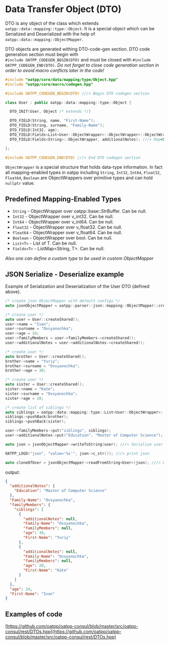 # Data Transfer Object (DTO) <seo/>

DTO is any object of the class which extends `oatpp::data::mapping::type::Object`. It is a special object which can be Serialized and Deserialized with the help of 
`oatpp::data::mapping::ObjectMapper`.
 
DTO objects are generated withing DTO-code-gen section. DTO code generation section must begin with  
`#include OATPP_CODEGEN_BEGIN(DTO)` and must be closed with `#include OATPP_CODEGEN_END(DTO)`. 
*Do not forget to close code generation section in order to avoid macro conflicts later in the code!*

```cpp
#include "oatpp/core/data/mapping/type/Object.hpp"
#include "oatpp/core/macro/codegen.hpp"

#include OATPP_CODEGEN_BEGIN(DTO) ///< Begin DTO codegen section

class User : public oatpp::data::mapping::type::Object {

  DTO_INIT(User, Object /* extends */)

  DTO_FIELD(String, name, "First-Name");
  DTO_FIELD(String, surname, "Family-Name");
  DTO_FIELD(Int32, age);
  DTO_FIELD(Fields<List<User::ObjectWrapper>::ObjectWrapper>::ObjectWrapper, familyMembers); ///< Map<String, List<User>>
  DTO_FIELD(Fields<String>::ObjectWrapper, additionalNotes); ///< Map<String, String>

};

#include OATPP_CODEGEN_END(DTO) ///< End DTO codegen section
```

`ObjectWrapper` is a special structure that holds data-type information. In fact all mapping-enabled types in oatpp including 
`String`, `Int32`, `Int64`, `Float32`, `Float64`, `Boolean` are ObjectWrappers over primitive types and can hold 
`nullptr` value.

## Predefined Mapping-Enabled Types

- `String` - ObjectWrapper over oatpp::base::StrBuffer. Can be null.
- `Int32` - ObjectWrapper over v_int32. Can be null.
- `Int64` - ObjectWrapper over v_int64. Can be null.
- `Float32` - ObjectWrapper over v_float32. Can be null.
- `Float64` - ObjectWrapper over v_float64. Can be null.
- `Boolean` - ObjectWrapper over bool. Can be null.
- `List<T>` - List of T. Can be null.
- `Fields<T>` - ListMap<String, T>. Can be null.

*Also one can define a custom type to be used in custom ObjectMapper*


## JSON Serialize - Deserialize example

Example of Serialization and Deserialization of the User DTO (defined above).

```cpp
/* create json ObjectMapper with default configs */
auto jsonObjectMapper = oatpp::parser::json::mapping::ObjectMapper::createShared();

/* create user */
auto user = User::createShared();
user->name = "Ivan";
user->surname = "Ovsyanochka";
user->age = 24;
user->familyMembers = user->familyMembers->createShared();
user->additionalNotes = user->additionalNotes->createShared();

/* create user */
auto brother = User::createShared();
brother->name = "Yuriy";
brother->surname = "Ovsyanochka";
brother->age = 30;

/* create user */
auto sister = User::createShared();
sister->name = "Kate";
sister->surname = "Ovsyanochka";
sister->age = 20;

/* create list of siblings */
auto siblings = oatpp::data::mapping::type::List<User::ObjectWrapper>::createShared();
siblings->pushBack(brother);
siblings->pushBack(sister);

user->familyMembers->put("siblings", siblings);
user->additionalNotes->put("Education", "Master of Computer Science");

auto json = jsonObjectMapper->writeToString(user); ///< Serialize user to json. jsonObjectMapper should have been initialized previously

OATPP_LOGD("json", "value='%s'", json->c_str()); ///< print json

auto cloneOfUser = jsonObjectMapper->readFromString<User>(json); ///< Deserialize user
```

output:
```json
{
  "additionalNotes": {
    "Education": "Master of Computer Science"
  },
  "Family-Name": "Ovsyanochka",
  "familyMembers": {
    "siblings": [
      {
        "additionalNotes": null,
        "Family-Name": "Ovsyanochka",
        "familyMembers": null,
        "age": 30,
        "First-Name": "Yuriy"
      },
      {
        "additionalNotes": null,
        "Family-Name": "Ovsyanochka",
        "familyMembers": null,
        "age": 20,
        "First-Name": "Kate"
      }
    ]
  },
  "age": 24,
  "First-Name": "Ivan"
}
```

## Examples of code

[https://github.com/oatpp/oatpp-consul/blob/master/src/oatpp-consul/rest/DTOs.hpp](https://github.com/oatpp/oatpp-consul/blob/master/src/oatpp-consul/rest/DTOs.hpp)